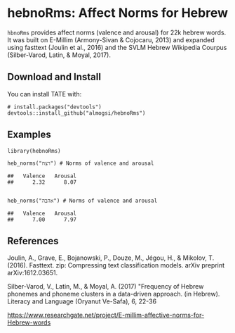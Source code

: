 hebnoRms: Affect Norms for Hebrew
=====================================

`hbnoRms` provides affect norms (valence and arousal) for 22k hebrew words.
It was built on E-Millim (Armony-Sivan & Cojocaru, 2013) and expanded using fasttext (Joulin et al., 2016) and the SVLM Hebrew Wikipedia Courpus (Silber-Varod, Latin, & Moyal, 2017).

Download and Install
--------------------

You can install TATE with:

    # install.packages("devtools")
    devtools::install_github("almogsi/hebnoRms")

Examples
--------

    library(hebnoRms)

    heb_norms("רצח") # Norms of valence and arousal

    ##   Valence   Arousal  
    ##      2.32      8.07      
    
    
    heb_norms("אהבה") # Norms of valence and arousal

    ##   Valence   Arousal  
    ##      7.00      7.97 

    
References
----------

Joulin, A., Grave, E., Bojanowski, P., Douze, M., Jégou, H., & Mikolov, T. (2016). Fasttext. zip: Compressing text classification models. arXiv preprint arXiv:1612.03651.

Silber-Varod, V., Latin, M., & Moyal, A. (2017) "Frequency of Hebrew phonemes and phoneme clusters in a data-driven approach. (in Hebrew). Literacy and Language (Oryanut Ve-Safa), 6, 22-36

https://www.researchgate.net/project/E-millim-affective-norms-for-Hebrew-words


